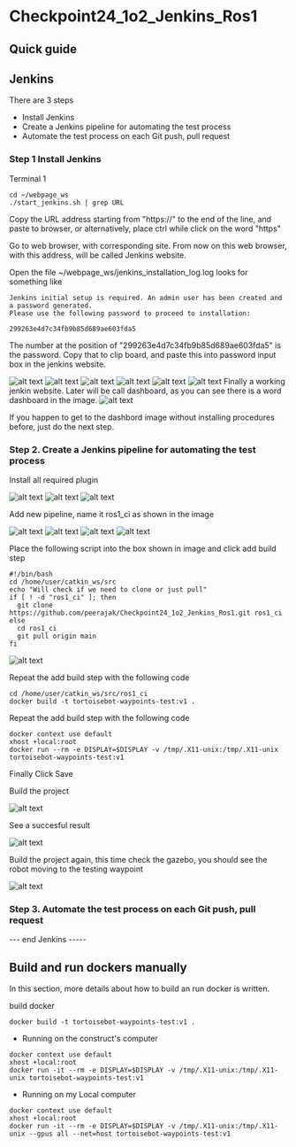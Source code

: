 # Checkpoint24_1o2_Jenkins_Ros1

## Quick guide

## Jenkins

There are 3 steps

- Install Jenkins
- Create a Jenkins pipeline for automating the test process
- Automate the test process on each Git push, pull request

### Step 1 Install Jenkins
Terminal 1

```
cd ~/webpage_ws
./start_jenkins.sh | grep URL
```
Copy the URL address starting from "https://" to the end of the line, and paste to browser, or alternatively, place ctrl while click on the word "https"

Go to web browser, with corresponding site. From now on this web browser, with this address, will be called Jenkins website.

Open the file ~/webpage_ws/jenkins_installation_log.log looks for something like

```
Jenkins initial setup is required. An admin user has been created and a password generated.
Please use the following password to proceed to installation:

299263e4d7c34fb9b85d689ae603fda5
```

The number at the position of "299263e4d7c34fb9b85d689ae603fda5" is the password. Copy that to clip board, and paste this into password input box in the jenkins website.

![alt text](Jenkins_website_01_00.png)
![alt text](Jenkins_website_02_00.png)
![alt text](Jenkins_website_03_00.png)
![alt text](Jenkins_website_04_00.png)
![alt text](Jenkins_website_05_00.png)
![alt text](Jenkins_website_06_00.png)
Finally a working jenkin website. Later will be call dashboard, as you can see there is a word dashboard in the image.
![alt text](Jenkins_website_07_00.png)

If you happen to get to the dashbord image without installing procedures before, just do the next step.

### Step 2. Create a Jenkins pipeline for automating the test process

Install all required plugin 

![alt text](Jenkins_website_61_00.png)
![alt text](Jenkins_website_71_00.png)
![alt text](Jenkins_website_72_00.png)

Add new pipeline, name it ros1_ci as shown in the image

![alt text](Jenkins_website_a1_00.png)
![alt text](Jenkins_website_a2_00.png)
![alt text](Jenkins_website_a3_00.png)
![alt text](Jenkins_website_a4_00.png)

Place the following script into the box shown in image and click add build step

```
#!/bin/bash
cd /home/user/catkin_ws/src
echo "Will check if we need to clone or just pull"
if [ ! -d "ros1_ci" ]; then
  git clone https://github.com/peerajak/Checkpoint24_1o2_Jenkins_Ros1.git ros1_ci
else
  cd ros1_ci
  git pull origin main
fi
```
![alt text](Jenkins_website_a5_00.png)

Repeat the add build step with the following code

```
cd /home/user/catkin_ws/src/ros1_ci
docker build -t tortoisebot-waypoints-test:v1 .
```

Repeat the add build step with the following code

```
docker context use default
xhost +local:root
docker run --rm -e DISPLAY=$DISPLAY -v /tmp/.X11-unix:/tmp/.X11-unix tortoisebot-waypoints-test:v1 
```

Finally Click Save

Build the project

![alt text](Jenkins_website_a6_00.png)

See a succesful result

![alt text](Jenkins_website_a7_00.png)

Build the project again, this time check the gazebo, you should see the robot moving to the testing waypoint

![alt text](Jenkins_website_a7_01.png)


### Step 3. Automate the test process on each Git push, pull request


--- end Jenkins -----

## Build and run dockers manually

In this section, more details about how to build an run docker is written.

build docker 

```
docker build -t tortoisebot-waypoints-test:v1 .
```

- Running on the construct's computer

```
docker context use default
xhost +local:root
docker run -it --rm -e DISPLAY=$DISPLAY -v /tmp/.X11-unix:/tmp/.X11-unix tortoisebot-waypoints-test:v1 
```
- Running on my Local computer

```
docker context use default
xhost +local:root
docker run -it --rm -e DISPLAY=$DISPLAY -v /tmp/.X11-unix:/tmp/.X11-unix --gpus all --net=host tortoisebot-waypoints-test:v1 
```


